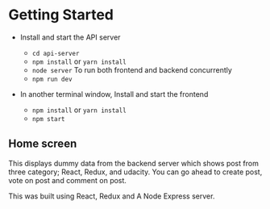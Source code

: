 # Getting Started

* Install and start the API server
    - `cd api-server`
    - `npm install` or `yarn install` 
    - `node server`
    To run both frontend and backend concurrently
    - `npm run dev`

* In another terminal window, Install and start the frontend
    - `npm install` or `yarn install`
    - `npm start` 

## Home screen

This displays dummy data from the backend server which shows post from three category; React, Redux, and udacity. You can go ahead to create post, vote on post and comment on post. 

This was built using React, Redux and A Node Express server.
